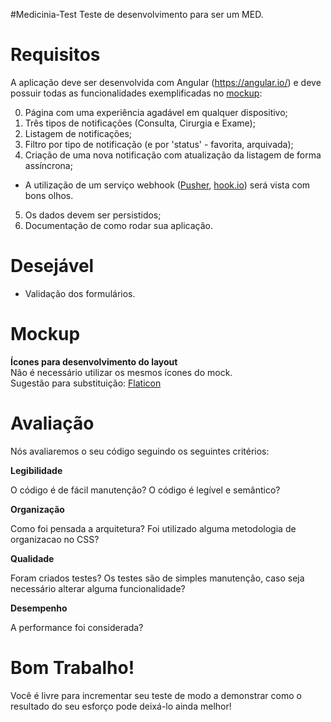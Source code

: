 #Medicinia-Test
Teste de desenvolvimento para ser um MED.

Requisitos
======
A aplicação deve ser desenvolvida com Angular (https://angular.io/) e deve possuir todas as funcionalidades exemplificadas no [mockup](https://xd.adobe.com/view/100570a7-37cb-488e-abde-d11535c9be9d/):

 0. Página com uma experiência agadável em qualquer dispositivo; 
 1. Três tipos de notificações (Consulta, Cirurgia e Exame);
 2. Listagem de notificações;
 3. Filtro por tipo de notificação (e por 'status' - favorita, arquivada);
 4. Criação de uma nova notificação com atualização da listagem de forma assíncrona;
   * A utilização de um serviço webhook ([Pusher](https://pusher.com/), [hook.io](https://hook.io/)) será vista com bons olhos.
 5. Os dados devem ser persistidos;
 6. Documentação de como rodar sua aplicação.

Desejável
======

 * Validação dos formulários.
 
Mockup
======
<b>Ícones para desenvolvimento do layout</b><br>
Não é necessário utilizar os mesmos ícones do mock.<br>
Sugestão para substituição: [Flaticon](https://www.flaticon.com)

Avaliação
======
Nós avaliaremos o seu código seguindo os seguintes critérios:

**Legibilidade**

O código é de fácil manutenção? O código é legível e semântico?

**Organização**

Como foi pensada a arquitetura? Foi utilizado alguma metodologia de organizacao no CSS?

**Qualidade**

Foram criados testes? Os testes são de simples manutenção, caso seja necessário alterar alguma funcionalidade?

**Desempenho**

A performance foi considerada?

Bom Trabalho!
======

Você é livre para incrementar seu teste de modo a demonstrar como o resultado do seu esforço pode deixá-lo ainda melhor!
